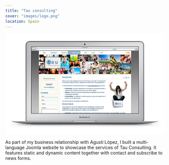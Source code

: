 ```yaml
---
title: "Tau consulting"
cover: "images/logo.png"
location: Spain
---
```


![](./images/1.jpg)

As part of my business relationship with Agustí López, I built a multi-language Joomla website to showcase the services of Tau Consulting. It features static and dynamic content together with contact and subscribe to news forms.
